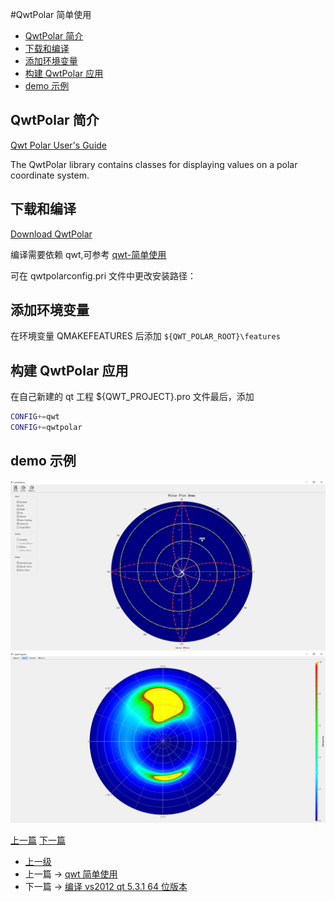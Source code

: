 #QwtPolar 简单使用


<!-- @import "[TOC]" {cmd="toc" depthFrom=1 depthTo=6 orderedList=false} -->

<!-- code_chunk_output -->

- [QwtPolar 简介](#qwtpolar-简介)
- [下载和编译](#下载和编译)
- [添加环境变量](#添加环境变量)
- [构建 QwtPolar 应用](#构建-qwtpolar-应用)
- [demo 示例](#demo-示例)

<!-- /code_chunk_output -->

## QwtPolar 简介

[Qwt Polar User's Guide](https://qwtpolar.sourceforge.io/)

The QwtPolar library contains classes for displaying values on a polar coordinate system.

## 下载和编译
[Download QwtPolar](https://sourceforge.net/projects/qwtpolar/)

编译需要依赖 qwt,可参考 [qwt-简单使用](./qwt.md)

可在 qwtpolarconfig.pri 文件中更改安装路径：
## 添加环境变量
在环境变量 QMAKEFEATURES 后添加 `${QWT_POLAR_ROOT}\features`

## 构建 QwtPolar 应用
在自己新建的 qt 工程 ${QWT_PROJECT}.pro 文件最后，添加 

```sh
CONFIG+=qwt
CONFIG+=qwtpolar
```

## demo 示例
![](../images/qwtPolar_202010201509_1.png)
![](../images/qwtPolar_202010201509_2.png)



[上一篇](qwt.md)
[下一篇](useMFCMigrationFramework.md)
- [上一级](README.md)
- 上一篇 -> [qwt 简单使用](qwt.md)
- 下一篇 -> [编译 vs2012 qt 5.3.1 64 位版本](useCompiledQt.md)
